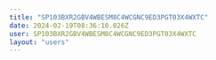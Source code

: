 ```yaml
---
title: "SP103BXR2GBV4WBESM8C4WCGNC9ED3PGT03X4WXTC"
date: 2024-02-19T08:36:10.026Z
user: SP103BXR2GBV4WBESM8C4WCGNC9ED3PGT03X4WXTC
layout: "users"
---
```

    